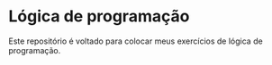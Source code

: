 # Lógica de programação
Este repositório é voltado para colocar meus exercícios de lógica de programação.
